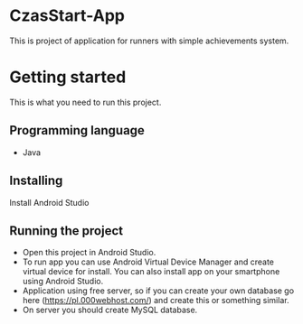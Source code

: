 # CzasStart-App
This is project of application for runners with simple achievements system.

# Getting started
This is what you need to run this project. 

## Programming language
* Java

## Installing
Install Android Studio

## Running the project
* Open this project in Android Studio. 
* To run app you can use Android Virtual Device Manager and create virtual device for install. 
You can also install app on your smartphone using Android Studio. 
* Application using free server, so if you can create your own database go here (https://pl.000webhost.com/) and create this or something similar.
* On server you should create MySQL database.


